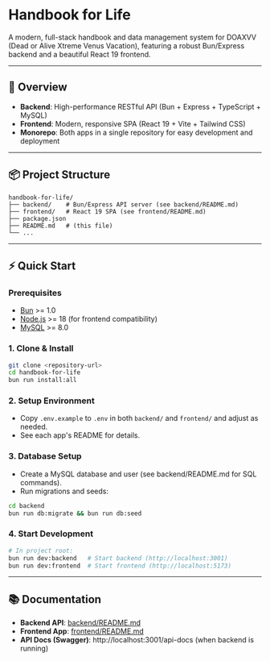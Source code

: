 # Handbook for Life

A modern, full-stack handbook and data management system for DOAXVV (Dead or Alive Xtreme Venus Vacation), featuring a robust Bun/Express backend and a beautiful React 19 frontend.

---

## 🚀 Overview

- **Backend**: High-performance RESTful API (Bun + Express + TypeScript + MySQL)
- **Frontend**: Modern, responsive SPA (React 19 + Vite + Tailwind CSS)
- **Monorepo**: Both apps in a single repository for easy development and deployment

---

## 📦 Project Structure

```
handbook-for-life/
├── backend/    # Bun/Express API server (see backend/README.md)
├── frontend/   # React 19 SPA (see frontend/README.md)
├── package.json
├── README.md   # (this file)
└── ...
```

---

## ⚡ Quick Start

### Prerequisites
- [Bun](https://bun.sh/) >= 1.0
- [Node.js](https://nodejs.org/) >= 18 (for frontend compatibility)
- [MySQL](https://www.mysql.com/) >= 8.0

### 1. Clone & Install
```bash
git clone <repository-url>
cd handbook-for-life
bun run install:all
```

### 2. Setup Environment
- Copy `.env.example` to `.env` in both `backend/` and `frontend/` and adjust as needed.
- See each app's README for details.

### 3. Database Setup
- Create a MySQL database and user (see backend/README.md for SQL commands).
- Run migrations and seeds:
```bash
cd backend
bun run db:migrate && bun run db:seed
```

### 4. Start Development
```bash
# In project root:
bun run dev:backend   # Start backend (http://localhost:3001)
bun run dev:frontend  # Start frontend (http://localhost:5173)
```

---

## 📚 Documentation

- **Backend API**: [backend/README.md](./backend/README.md)
- **Frontend App**: [frontend/README.md](./frontend/README.md)
- **API Docs (Swagger)**: http://localhost:3001/api-docs (when backend is running)